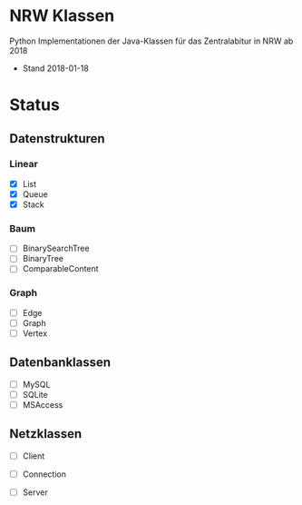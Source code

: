 # NRW Klassen

Python Implementationen der Java-Klassen für das Zentralabitur in NRW ab 2018

* Stand 2018-01-18

# Status

## Datenstrukturen

### Linear

- [x] List
- [x] Queue
- [x] Stack

### Baum

- [ ] BinarySearchTree
- [ ] BinaryTree
- [ ] ComparableContent

### Graph

- [ ] Edge
- [ ] Graph
- [ ] Vertex

## Datenbanklassen

- [ ] MySQL
- [ ] SQLite
- [ ] MSAccess

## Netzklassen

- [ ] Client
- [ ] Connection
- [ ] Server
 
